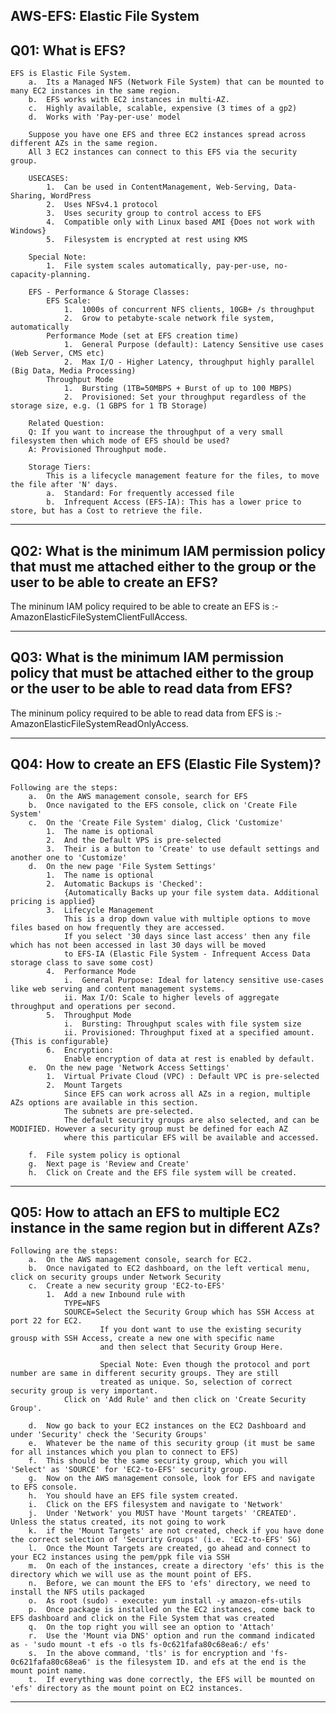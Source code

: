 AWS-EFS: Elastic File System
-----------------------------------------------------------------------------------------------------------------------------------------------------------

Q01: What is EFS?
-----------------------------------------------------------------------------------------------------------------------------------------------------------
    EFS is Elastic File System.
        a.  Its a Managed NFS (Network File System) that can be mounted to many EC2 instances in the same region.
        b.  EFS works with EC2 instances in multi-AZ.
        c.  Highly available, scalable, expensive (3 times of a gp2)
        d.  Works with 'Pay-per-use' model

        Suppose you have one EFS and three EC2 instances spread across different AZs in the same region.
        All 3 EC2 instances can connect to this EFS via the security group.

        USECASES:
            1.  Can be used in ContentManagement, Web-Serving, Data-Sharing, WordPress
            2.  Uses NFSv4.1 protocol
            3.  Uses security group to control access to EFS
            4.  Compatible only with Linux based AMI {Does not work with Windows}
            5.  Filesystem is encrypted at rest using KMS
        
        Special Note:
            1.  File system scales automatically, pay-per-use, no-capacity-planning.

        EFS - Performance & Storage Classes:
            EFS Scale:
                1.  1000s of concurrent NFS clients, 10GB+ /s throughput
                2.  Grow to petabyte-scale network file system, automatically
            Performance Mode (set at EFS creation time)
                1.  General Purpose (default): Latency Sensitive use cases (Web Server, CMS etc)
                2.  Max I/O - Higher Latency, throughput highly parallel (Big Data, Media Processing)
            Throughput Mode
                1.  Bursting (1TB=50MBPS + Burst of up to 100 MBPS)
                2.  Provisioned: Set your throughput regardless of the storage size, e.g. (1 GBPS for 1 TB Storage)
        
        Related Question:
        Q: If you want to increase the throughput of a very small filesystem then which mode of EFS should be used?
        A: Provisioned Throughput mode.

        Storage Tiers:
            This is a lifecycle management feature for the files, to move the file after 'N' days.
            a.  Standard: For frequently accessed file
            b.  Infrequent Access (EFS-IA): This has a lower price to store, but has a Cost to retrieve the file.
    
-----------------------------------------------------------------------------------------------------------------------------------------------------------
Q02: What is the minimum IAM permission policy that must me attached either to the group or the user to be able to create an EFS?
-----------------------------------------------------------------------------------------------------------------------------------------------------------
The mininum IAM policy required to be able to create an EFS is :- AmazonElasticFileSystemClientFullAccess.

-----------------------------------------------------------------------------------------------------------------------------------------------------------
Q03: What is the minimum IAM permission policy that must be attached either to the group or the user to be able to read data from EFS?
-----------------------------------------------------------------------------------------------------------------------------------------------------------
The mininum policy required to be able to read data from EFS is :- AmazonElasticFileSystemReadOnlyAccess.

-----------------------------------------------------------------------------------------------------------------------------------------------------------
Q04: How to create an EFS (Elastic File System)?
-----------------------------------------------------------------------------------------------------------------------------------------------------------
    Following are the steps:
        a.  On the AWS management console, search for EFS
        b.  Once navigated to the EFS console, click on 'Create File System'
        c.  On the 'Create File System' dialog, Click 'Customize'
            1.  The name is optional
            2.  And the Default VPS is pre-selected
            3.  Their is a button to 'Create' to use default settings and another one to 'Customize'
        d.  On the new page 'File System Settings'
            1.  The name is optional
            2.  Automatic Backups is 'Checked':
                {Automatically Backs up your file system data. Additional pricing is applied}
            3.  Lifecycle Management
                This is a drop down value with multiple options to move files based on how frequently they are accessed.
                If you select '30 days since last access' then any file which has not been accessed in last 30 days will be moved 
                to EFS-IA (Elastic File System - Infrequent Access Data storage class to save some cost)
            4.  Performance Mode
                i.  General Purpose: Ideal for latency sensitive use-cases like web serving and content management systems.
                ii. Max I/O: Scale to higher levels of aggregate throughput and operations per second.
            5.  Throughput Mode
                i.  Bursting: Throughput scales with file system size
                ii. Provisioned: Throughput fixed at a specified amount. {This is configurable}
            6.  Encryption:
                Enable encryption of data at rest is enabled by default.
        e.  On the new page 'Network Access Settings'
            1.  Virtual Private Cloud (VPC) : Default VPC is pre-selected
            2.  Mount Targets
                Since EFS can work across all AZs in a region, multiple AZs options are available in this section.
                The subnets are pre-selected.
                The default security groups are also selected, and can be MODIFIED. However a security group must be defined for each AZ
                where this particular EFS will be available and accessed.

        f.  File system policy is optional
        g.  Next page is 'Review and Create'
        h.  Click on Create and the EFS file system will be created.

-----------------------------------------------------------------------------------------------------------------------------------------------------------
Q05: How to attach an EFS to multiple EC2 instance in the same region but in different AZs?
-----------------------------------------------------------------------------------------------------------------------------------------------------------
    Following are the steps:
        a.  On the AWS management console, search for EC2.
        b.  Once navigated to EC2 dashboard, on the left vertical menu, click on security groups under Network Security
        c.  Create a new security group 'EC2-to-EFS'
            1.  Add a new Inbound rule with 
                TYPE=NFS
                SOURCE=Select the Security Group which has SSH Access at port 22 for EC2.
                        If you dont want to use the existing security grousp with SSH Access, create a new one with specific name
                        and then select that Security Group Here.

                        Special Note: Even though the protocol and port number are same in different security groups. They are still 
                        treated as unique. So, selection of correct security group is very important.
                Click on 'Add Rule' and then click on 'Create Security Group'.
                
        d.  Now go back to your EC2 instances on the EC2 Dashboard and under 'Security' check the 'Security Groups'
        e.  Whatever be the name of this security group (it must be same for all instances which you plan to connect to EFS)
        f.  This should be the same security group, which you will 'Select' as 'SOURCE' for 'EC2-to-EFS' security group.
        g.  Now on the AWS management console, look for EFS and navigate to EFS console.
        h.  You should have an EFS file system created.
        i.  Click on the EFS filesystem and navigate to 'Network'
        j.  Under 'Network' you MUST have 'Mount targets' 'CREATED'. Unless the status created, its not going to work
        k.  if the 'Mount Targets' are not created, check if you have done the correct selection of 'Security Groups' (i.e. 'EC2-to-EFS' SG)
        l.  Once the Mount Targets are created, go ahead and connect to your EC2 instances using the pem/ppk file via SSH
        m.  On each of the instances, create a directory 'efs' this is the directory which we will use as the mount point of EFS.
        n.  Before, we can mount the EFS to 'efs' directory, we need to install the NFS utils packaged
        o.  As root (sudo) - execute: yum install -y amazon-efs-utils
        p.  Once package is installed on the EC2 instances, come back to EFS dashboard and click on the File System that was created
        q.  On the top right you will see an option to 'Attach'
        r.  Use the 'Mount via DNS' option and run the command indicated as - 'sudo mount -t efs -o tls fs-0c621fafa80c68ea6:/ efs'
        s.  In the above command, 'tls' is for encryption and 'fs-0c621fafa80c68ea6' is the filesystem ID. and efs at the end is the mount point name.
        t.  If everything was done correctly, the EFS will be mounted on 'efs' directory as the mount point on EC2 instances.

-----------------------------------------------------------------------------------------------------------------------------------------------------------